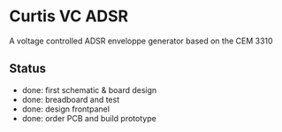 # Curtis VC ADSR

A voltage controlled ADSR enveloppe generator based on the CEM 3310

## Status

- done: first schematic & board design
- done: breadboard and test
- done: design frontpanel
- done: order PCB and build prototype